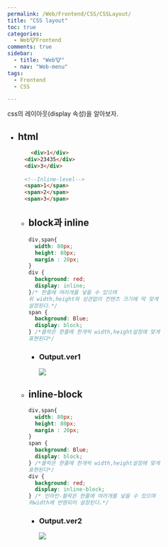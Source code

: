 ```yaml
---
permalink: /Web/Frontend/CSS/CSSLayout/
title: "CSS layout"
toc: true
categories:
  - Web🐮Frontend
comments: true
sidebar:
  - title: "Web🐮"
  - nav: "Web-menu"
tags:
  - Frontend
  - CSS

---
```

css의 레이아웃(display 속성)을 알아보자. 

- ## html
  
    ```html
        <div>1</div>
      <div>23435</div>
      <div>3</div>
      
      <!--Inline-level-->
      <span>1</span>
      <span>2</span>
      <span>3</span>
    ```

  - ## block과 inline
    
      ```css
      div,span{
        width: 80px;
        height: 80px;
        margin : 20px;
      }
      div {
        background: red;
        display: inline;
      }/* 한줄에 여러개를 넣을 수 있으며
      위 width,height와 상관없이 컨텐츠 크기에 딱 맞게
      설정된다.*/
      span {
        background: Blue;
        display: block;
      } /*블락은 한줄에 한개씩 width,height설정에 맞게 
      표현된다*/
      
      ```
    - ### Output.ver1

      ![]({{site.baseurl}}/assets/images/web/css레이아웃1.png)

  - ## inline-block
    
    ```css
    div,span{
      width: 80px;
      height: 80px;
      margin : 20px;
    }
    span {
      background: Blue;
      display: block;
    } /*블락은 한줄에 한개씩 width,height설정에 맞게 
    표현된다*/
    div {
      background: red;
      display: inline-block;
    } /* 인라인-블락은 한줄에 여러개를 넣을 수 있으며
    위width에 반영되어 설정된다.*/
    ```

    - ### Output.ver2

      ![]({{site.baseurl}}/assets/images/web/css레이아웃2.png)